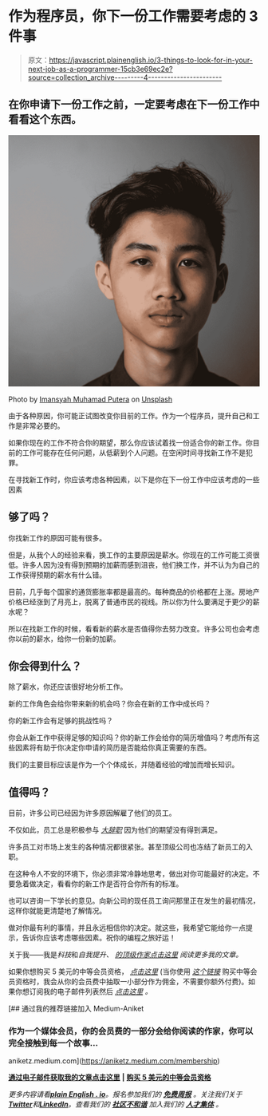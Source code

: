 # 作为程序员，你下一份工作需要考虑的 3 件事

> 原文：<https://javascript.plainenglish.io/3-things-to-look-for-in-your-next-job-as-a-programmer-15cb3e69ec2e?source=collection_archive---------4----------------------->

## 在你申请下一份工作之前，一定要考虑在下一份工作中看看这个东西。

![](img/ab0a4e427b9e5597cf5b16e05d59c776.png)

Photo by [Imansyah Muhamad Putera](https://unsplash.com/@imansyahmp?utm_source=medium&utm_medium=referral) on [Unsplash](https://unsplash.com?utm_source=medium&utm_medium=referral)

由于各种原因，你可能正试图改变你目前的工作。作为一个程序员，提升自己和工作是非常必要的。

如果你现在的工作不符合你的期望，那么你应该试着找一份适合你的新工作。你目前的工作可能存在任何问题，从低薪到个人问题。在空闲时间寻找新工作不是犯罪。

在寻找新工作时，你应该考虑各种因素，以下是你在下一份工作中应该考虑的一些因素

## 够了吗？

你找新工作的原因可能有很多。

但是，从我个人的经验来看，换工作的主要原因是薪水。你现在的工作可能工资很低。许多人因为没有得到预期的加薪而感到沮丧，他们换工作，并不认为为自己的工作获得预期的薪水有什么错。

目前，几乎每个国家的通货膨胀率都是最高的。每种商品的价格都在上涨。房地产价格已经涨到了月亮上，脱离了普通市民的视线。所以你为什么要满足于更少的薪水呢？

所以在找新工作的时候，看看新的薪水是否值得你去努力改变。许多公司也会考虑你以前的薪水，给你一份新的加薪。

## 你会得到什么？

除了薪水，你还应该很好地分析工作。

新的工作角色会给你带来新的机会吗？你会在新的工作中成长吗？

你的新工作会有足够的挑战性吗？

你会从新工作中获得足够的知识吗？你的新工作会给你的简历增值吗？考虑所有这些因素将有助于你决定你申请的简历是否能给你真正需要的东西。

我们的主要目标应该是作为一个个体成长，并随着经验的增加而增长知识。

## 值得吗？

目前，许多公司已经因为许多原因解雇了他们的员工。

不仅如此，员工总是积极参与 [*大辞职*](/great-resignation-has-already-begun-and-all-programmers-must-stay-alert-db5216c83db2) 因为他们的期望没有得到满足。

许多员工对市场上发生的各种情况都很紧张。甚至顶级公司也冻结了新员工的入职。

在这种令人不安的环境下，你必须非常冷静地思考，做出对你可能最好的决定。不要急着做决定，看看你的新工作是否符合你所有的标准。

也可以咨询一下学长的意见。向新公司的现任员工询问那里正在发生的最初情况，这样你就能更清楚地了解情况。

做对你最有利的事情，并且永远相信你的决定。就这些，我希望它能给你一点提示，告诉你应该考虑哪些因素。祝你的编程之旅好运！

关于我——我是*科技*和*自我提升、* [*的顶级作家点击这里*](https://aniketz.medium.com/) *阅读更多我的文章。*

如果你想购买 5 美元的中等会员资格， [*点击这里*](https://aniketz.medium.com/membership) (当你使用 [*这个链接*](https://aniketz.medium.com/membership) 购买中等会员资格时，我会从你的会员费中抽取一小部分作为佣金，不需要你额外付费)。如果你想订阅我的电子邮件列表然后 [*点击这里*](https://aniketz.medium.com/subscribe) *。*

[](https://aniketz.medium.com/membership) [## 通过我的推荐链接加入 Medium-Aniket

### 作为一个媒体会员，你的会员费的一部分会给你阅读的作家，你可以完全接触到每一个故事…

aniketz.medium.com](https://aniketz.medium.com/membership) 

[**通过电子邮件获取我的文章点击这里**](https://aniketz.medium.com/subscribe) **|** [**购买 5 美元的中等会员资格**](https://aniketz.medium.com/membership)

*更多内容请看*[***plain English . io***](https://plainenglish.io/)*。报名参加我们的* [***免费周报***](http://newsletter.plainenglish.io/) *。关注我们关于*[***Twitter***](https://twitter.com/inPlainEngHQ)*和*[***LinkedIn***](https://www.linkedin.com/company/inplainenglish/)*。查看我们的* [***社区不和谐***](https://discord.gg/GtDtUAvyhW) *加入我们的* [***人才集体***](https://inplainenglish.pallet.com/talent/welcome) *。*
